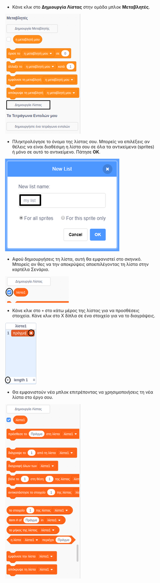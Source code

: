 + Κάνε κλικ στο **Δημιουργία Λίστας** στην ομάδα μπλοκ **Μεταβλητές**.

![Κάνε μία λίστα](images/make-a-list-annotated.png)

+ Πληκτρολόγησε το όνομα της λίστας σου. Μπορείς να επιλέξεις αν θέλεις να είναι διαθέσιμη η λίστα σου σε όλα τα αντικείμενα (sprites) ή μόνο σε αυτό το αντικείμενο. Πάτησε **ΟΚ**.

![Λίστα ονομάτων](images/list-name-annotated.png)

+ Αφού δημιουργήσεις τη λίστα, αυτή θα εμφανιστεί στο σκηνικό. Μπορείς αν θες να την αποκρύψεις αποεπιλέγοντας τη λίστα στην καρτέλα Σενάρια.

![Εμφάνιση/απόκρυψη λίστας](images/list-show-hide-annotated.png)

+ Κάνε κλικ στο `+` στο κάτω μέρος της λίστας για να προσθέσεις στοιχεία. Κάνε κλικ στο Χ δίπλα σε ένα στοιχείο για να το διαγράψεις.

![Εμφάνιση/απόκρυψη λίστας](images/list-add-delete-annotated.png)

+ Θα εμφανιστούν νέα μπλοκ επιτρέποντας να χρησιμοποιήσεις τη νέα λίστα στο έργο σου.

![Μπλοκ λίστας](images/list-blocks.png)